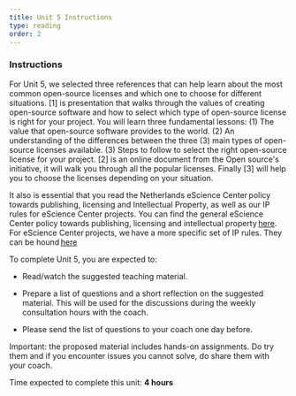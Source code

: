 ```yaml
---
title: Unit 5 Instructions 
type: reading
order: 2
---
```


### Instructions 
For Unit 5, we selected three references that can help learn about the most common open-source licenses and which one to choose for different situations. [1] is presentation that walks through the values of creating open-source software and how to select which type of open-source license is right for your project. You will learn   three fundamental lessons: (1) The value that open-source software provides to the world. (2) An understanding of the differences between the three (3) main types of open-source licenses available. (3) Steps to follow to select the right open-source license for your project. [2] is an online document from the Open source's initiative, it will walk you through all the popular licenses. Finally [3] will help you to choose the licenses depending on your situation. 
 
It also is essential that you read the Netherlands eScience Center policy towards publishing, licensing and Intellectual Property, as well as our IP rules for eScience Center projects. You can find the general eScience Center policy towards publishing, licensing and intellectual property [here](https://nlesc.sharepoint.com/qi/Shared%20Documents/Strategies,%20Plans%20%26%20Policies/eScience%20Center%20IP%20policy%20v1.1.pdf). For eScience Center projects, we have a more specific set of IP rules. They can be hound [here](https://nlesc.sharepoint.com/qi/Shared%20Documents/Strategies,%20Plans%20%26%20Policies/eScience%20Center%20IP%20rules%20for%20projects%20v1.1.pdf)

To complete Unit 5, you are expected to: 

 - Read/watch the suggested teaching material. 

 - Prepare a list of questions and a short reflection on the suggested material. This will be used for the discussions during the weekly consultation hours with the coach.  

 - Please send the list of questions to your coach one day before. 

Important: the proposed material includes hands-on assignments. Do try them and if you encounter issues you cannot solve, do share them with your coach. 

Time expected to complete this unit: **4 hours**
